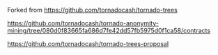 Forked from
https://github.com/tornadocash/tornado-trees

https://github.com/tornadocash/tornado-anonymity-mining/tree/080d0f83665fa686d7fe42dd57fb5975d0f1ca58/contracts

https://github.com/tornadocash/tornado-trees-proposal
